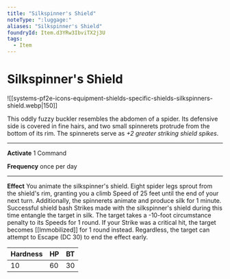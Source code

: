 ```yaml
---
title: "Silkspinner's Shield"
noteType: ":luggage:"
aliases: "Silkspinner's Shield"
foundryId: Item.d3YRw3IbviTX2j3U
tags:
  - Item
---
```


# Silkspinner's Shield
![[systems-pf2e-icons-equipment-shields-specific-shields-silkspinners-shield.webp|150]]

This oddly fuzzy buckler resembles the abdomen of a spider. Its defensive side is covered in fine hairs, and two small spinnerets protrude from the bottom of its rim. The spinnerets serve as _+2 greater striking shield spikes_.

* * *

**Activate** 1 Command

**Frequency** once per day

* * *

**Effect** You animate the silkspinner's shield. Eight spider legs sprout from the shield's rim, granting you a climb Speed of 25 feet until the end of your next turn. Additionally, the spinnerets animate and produce silk for 1 minute. Successful shield bash Strikes made with the silkspinner's shield during this time entangle the target in silk. The target takes a -10-foot circumstance penalty to its Speeds for 1 round. If your Strike was a critical hit, the target becomes [[Immobilized]] for 1 round instead. Regardless, the target can attempt to Escape (DC 30) to end the effect early.

| Hardness | HP | BT |
| --- | --- | --- |
| 10 | 60 | 30 |
